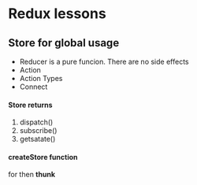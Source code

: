 # Redux lessons
 
## **Store**  for global usage

* Reducer is a pure funcion. There are no side effects
* Action
* Action Types
* Connect

#### Store returns 
1. dispatch()
1. subscribe()
1. getsatate()

#### createStore function

for then **thunk**




